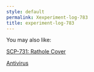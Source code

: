 ```yaml
---
style: default
permalink: Xexperiment-log-783
title: experiment-log-783
---
```

You may also like:

[SCP-731: Rathole Cover](http://scp-wiki.net/scp-731)

[Antivirus](http://scp-wiki.net/gdp2-antivirus)
